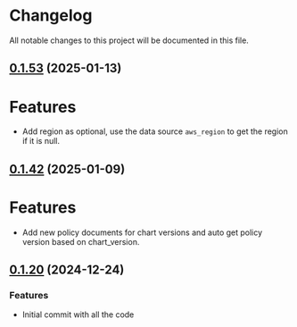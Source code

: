 # Changelog

All notable changes to this project will be documented in this file.
## [0.1.53]() (2025-01-13)
# Features
* Add region as optional, use the data source `aws_region` to get the region if it is null.

## [0.1.42]() (2025-01-09)
# Features
* Add new policy documents for chart versions and auto get policy version based on chart_version.

## [0.1.20]() (2024-12-24)
### Features
* Initial commit with all the code
